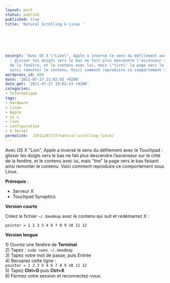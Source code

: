 ```yaml
---
layout: post
status: publish
published: true
title: 'Natural Scrolling & Linux '

  
  



excerpt: "Avec OS X \"Lion\", Apple a inversé le sens du défilement avec le Touchpad
  : glisser les doigts vers le bas ne fait plus descendre l’ascenseur sur le côté
  de la fenêtre, et le contenu avec lui, mais \"tire\" la page vers le bas faisant
  ainsi remonter le contenu. Voici comment reproduire ce comportement sous Linux.\r\n\r\n"
wordpress_id: 804
date: '2011-07-27 21:02:43 +0200'
date_gmt: '2011-07-27 19:02:43 +0200'
categories:
- Informatique
tags:
- hardware
- Linux
- Apple
- os x
- lion
- configuration
- X Server
permalink:  /2011/07/27/natural-scrolling-linux/
---
```

<p>Avec OS X "Lion", Apple a inversé le sens du défilement avec le Touchpad : glisser les doigts vers le bas ne fait plus descendre l’ascenseur sur le côté de la fenêtre, et le contenu avec lui, mais "tire" la page vers le bas faisant ainsi remonter le contenu. Voici comment reproduire ce comportement sous Linux.</p>
<p><a id="more"></a><a id="more-804"></a></p>
<p><strong>Prérequis</strong> :
<ul>
<li>Serveur X</li>
<li>Touchpad Synaptics</li>
</ul>
<p><b>Version courte</b></p>
<p>Créez le fichier <code>~/.Xmodmap</code> avec le contenu qui suit et redémarrez X :</p>
<p><code>pointer = 1 2 3 5 4 6 7 8 9 10 11 12</code></p>
<p><b>Version longue</b></p>
<p>1) Ouvrez une fenêtre de <b>Terminal</b><br />
2) Tapez : <code>sudo nano ~/.Xmodmap</code><br />
3) Tapez votre mot de passe, puis Entrée<br />
4) Recopiez cette ligne :<br />
<code>pointer = 1 2 3 5 4 6 7 8 9 10 11 12</code><br />
5) Tapez <b>Ctrl+O</b> puis <b>Ctrl+X</b><br />
6) Fermez votre session et reconnectez-vous.</p>
